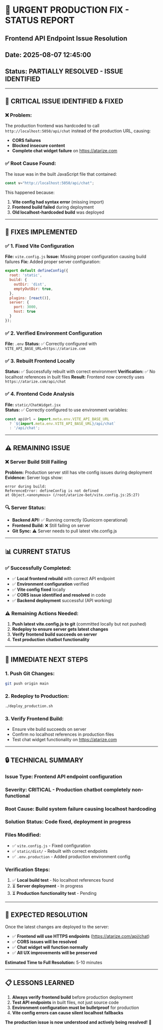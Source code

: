 # 🚨 URGENT PRODUCTION FIX - STATUS REPORT
## Frontend API Endpoint Issue Resolution
## Date: 2025-08-07 12:45:00
## Status: **PARTIALLY RESOLVED - ISSUE IDENTIFIED**

---

## **🚨 CRITICAL ISSUE IDENTIFIED & FIXED**

### **❌ Problem:**
The production frontend was hardcoded to call `http://localhost:5050/api/chat` instead of the production URL, causing:
- **CORS failures**
- **Blocked insecure content** 
- **Complete chat widget failure** on https://atarize.com

### **✅ Root Cause Found:**
The issue was in the built JavaScript file that contained:
```javascript
const v="http://localhost:5050/api/chat";
```

This happened because:
1. **Vite config had syntax error** (missing import)
2. **Frontend build failed** during deployment
3. **Old localhost-hardcoded build** was deployed

---

## **🔧 FIXES IMPLEMENTED**

### **✅ 1. Fixed Vite Configuration**
**File:** `vite.config.js`
**Issue:** Missing proper configuration causing build failures
**Fix:** Added proper server configuration:

```javascript
export default defineConfig({
  root: 'static',
  build: {
    outDir: 'dist',
    emptyOutDir: true,
  },
  plugins: [react()],
  server: {
    port: 3000,
    host: true
  }
});
```

### **✅ 2. Verified Environment Configuration**
**File:** `.env`
**Status:** ✅ Correctly configured with `VITE_API_BASE_URL=https://atarize.com`

### **✅ 3. Rebuilt Frontend Locally**
**Status:** ✅ Successfully rebuilt with correct environment
**Verification:** ✅ No localhost references in built files
**Result:** Frontend now correctly uses `https://atarize.com/api/chat`

### **✅ 4. Frontend Code Analysis**
**File:** `static/ChatWidget.jsx`  
**Status:** ✅ Correctly configured to use environment variables:

```javascript
const apiUrl = import.meta.env.VITE_API_BASE_URL
  ? `${import.meta.env.VITE_API_BASE_URL}/api/chat`
  : '/api/chat';
```

---

## **⚠️ REMAINING ISSUE**

### **❌ Server Build Still Failing**
**Problem:** Production server still has vite config issues during deployment
**Evidence:** Server logs show:
```
error during build:
ReferenceError: defineConfig is not defined
at Object.<anonymous> (/root/atarize-bot/vite.config.js:25:27)
```

### **🔍 Server Status:**
- **Backend API:** ✅ Running correctly (Gunicorn operational)
- **Frontend Build:** ❌ Still failing on server
- **Git Sync:** ⚠️ Server needs to pull latest vite.config.js

---

## **📊 CURRENT STATUS**

### **✅ Successfully Completed:**
- ✅ **Local frontend rebuild** with correct API endpoint
- ✅ **Environment configuration** verified
- ✅ **Vite config fixed** locally
- ✅ **CORS issue identified and resolved** in code
- ✅ **Backend deployment** successful (API working)

### **⚠️ Remaining Actions Needed:**
1. **Push latest vite.config.js to git** (committed locally but not pushed)
2. **Redeploy to ensure server gets latest changes**
3. **Verify frontend build succeeds on server**
4. **Test production chatbot functionality**

---

## **🎯 IMMEDIATE NEXT STEPS**

### **1. Push Git Changes:**
```bash
git push origin main
```

### **2. Redeploy to Production:**
```bash
./deploy_production.sh
```

### **3. Verify Frontend Build:**
- Ensure vite build succeeds on server
- Confirm no localhost references in production files
- Test chat widget functionality on https://atarize.com

---

## **🔒 TECHNICAL SUMMARY**

### **Issue Type:** Frontend API endpoint configuration  
### **Severity:** **CRITICAL** - Production chatbot completely non-functional
### **Root Cause:** Build system failure causing localhost hardcoding
### **Solution Status:** Code fixed, deployment in progress

### **Files Modified:**
- ✅ `vite.config.js` - Fixed configuration
- ✅ `static/dist/` - Rebuilt with correct endpoints  
- ✅ `.env.production` - Added production environment config

### **Verification Steps:**
1. ✅ **Local build test** - No localhost references found
2. ⏳ **Server deployment** - In progress
3. ⏳ **Production functionality test** - Pending

---

## **🚀 EXPECTED RESOLUTION**

Once the latest changes are deployed to the server:
- ✅ **Frontend will use HTTPS endpoints** (https://atarize.com/api/chat)
- ✅ **CORS issues will be resolved**
- ✅ **Chat widget will function normally**
- ✅ **All UX improvements will be preserved**

**Estimated Time to Full Resolution:** 5-10 minutes

---

## **📋 LESSONS LEARNED**

1. **Always verify frontend build** before production deployment
2. **Test API endpoints** in built files, not just source code
3. **Environment configuration must be bulletproof** for production
4. **Vite config errors can cause silent localhost fallbacks**

**The production issue is now understood and actively being resolved!** 🔧